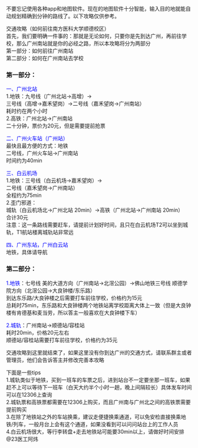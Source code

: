 不要忘记使用各种app和地图软件。现在的地图软件十分智能，输入目的地就能自动规划精确到分钟的路线了。以下攻略仅供参考。

交通攻略（如何前往南方医科大学顺德校区）<br>
首先，我们要明确一件事的：那就是无论如何，只要你是先到达广州，再前往学校，那么广州南站就是你的必经之路，所以本攻略将分为两部分<br>
第一部分：如何前往广州南站<br>
第二部分：如何在广州南站去学校<br>


### 第一部分：<br>
<font color="blue">一、广州北站</font><br>
1.地铁：九号线（广州北站→高增）→<br>
三号线（高增→嘉禾望岗）→二号线（嘉禾望岗→广州南站）<br>
耗时约在两个小时<br>
2.高铁：广州北站→广州南站<br>
二十分钟，票价为20元，但是需要提前抢票<br>

<font color="blue">二、广州火车站（广州站）</font><br>
最快且最方便的方式：地铁<br>
二号线，广州火车站→广州南站<br>
时间约为40min<br>

<font color="blue">三、白云机场</font><br>
1.地铁：三号线（白云机场→嘉禾望岗）→<br>
二号线（嘉禾望岗→广州南站）<br>
全程约为75min<br>
2.歪门邪道：<br>
城轨（白云机场北→广州北站 20min）→高铁（广州北站→广州南站 20min）<br>
合计30元<br>
注意：这一条路线需要赶车，请提前计划好时间，且只在白云机场T2可以坐到城轨，T1航站楼离城轨站非常远<br>

<font color="blue">四、广州东站，广州白云站</font><br>
地铁，具体请导航<br>


### 第二部分：<br>
<font color="blue">1.地铁</font>：七号线 美的大道方向（广州南站→北滘公园）→佛山地铁三号线 顺德学院方向（北滘公园→大良钟楼/东乐路）<br>
到达东乐路/大良钟楼之后需要打车前往学校，价格约为15元<br>
总耗时75min，东乐路和大良钟楼两个地铁站离学校距离大体上一致（但是大良钟楼有肯德基和麦当劳，所以答主一般喜欢在大良钟楼下车）<br>

<font color="blue">2.城轨</font>：广州南站→顺德站/容桂站<br>
耗时20min，价格20元左右<br>
顺德站/容桂站需要打车前往学校，价格约为35元<br>

交通攻略到这里就结束了，如果这里没有你到达广州的交通方式，请联系群主或者管理员，他们会告诉答主并修改完善本攻略<br>

下面是一些tips<br>
1.城轨类似于地铁，买到一班车的车票之后，进到站台不一定要坐那一班车，如果赶不上可以等待下一班车（白天大约半个小时一趟，晚上间隔较长）具体发车时间可以在12306上查询<br>
2.城轨票和高铁票都需要在12306上购买，而且广州南与广州北之间的高铁票需要提前购买<br>
3.在除了地铁站之外的车站换乘，建议走便捷换乘通道，可以免安检直接换乘地铁/列车，一般月台上会有这个通道，如果没看到可以问问站台上的工作人员<br>
4.白云机场很大，等行李转盘+走去地铁站可能要30min以上，请做好时间安排<br>
@23医工阿炜